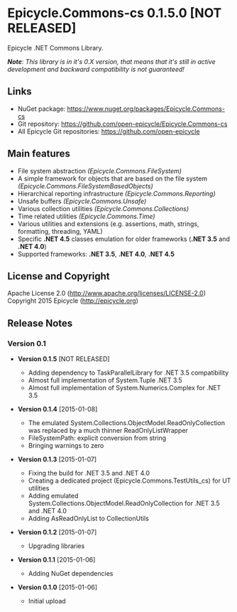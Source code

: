 # Epicycle.Commons-cs 0.1.5.0 [NOT RELEASED]
Epicycle .NET Commons Library.

***Note***: *This library is in it's 0.X version, that means that it's still in active development and backward compatibility is not guaranteed!*

## Links
* NuGet package: https://www.nuget.org/packages/Epicycle.Commons-cs
* Git repository: https://github.com/open-epicycle/Epicycle.Commons-cs
* All Epicycle Git repositories: https://github.com/open-epicycle

## Main features
* File system abstraction *(Epicycle.Commons.FileSystem)*
* A simple framework for objects that are based on the file system *(Epicycle.Commons.FileSystemBasedObjects)*
* Hierarchical reporting infrastructure *(Epicycle.Commons.Reporting)*
* Unsafe buffers *(Epicycle.Commons.Unsafe)*
* Various collection utilities *(Epicycle.Commons.Collections)*
* Time related utilities *(Epicycle.Commons.Time)*
* Various utilities and extensions (e.g. assertions, math, strings, formatting, threading, YAML)
* Specific **.NET 4.5** classes emulation for older frameworks (**.NET 3.5** and **.NET 4.0**)
* Supported frameworks: **.NET 3.5**, **.NET 4.0**, **.NET 4.5**

## License and Copyright
Apache License 2.0 (http://www.apache.org/licenses/LICENSE-2.0)
Copyright 2015 Epicycle (http://epicycle.org)

## Release Notes
### Version 0.1 

* **Version 0.1.5** [NOT RELEASED]
  * Adding dependency to TaskParallelLibrary for .NET 3.5 compatibility
  * Almost full implementation of System.Tuple .NET 3.5
  * Almost full implementation of System.Numerics.Complex for .NET 3.5

* **Version 0.1.4** [2015-01-08]
  * The emulated System.Collections.ObjectModel.ReadOnlyCollection was replaced by a much thinner ReadOnlyListWrapper
  * FileSystemPath: explicit conversion from string
  * Bringing warnings to zero

* **Version 0.1.3** [2015-01-07]
  * Fixing the build for .NET 3.5 and .NET 4.0
  * Creating a dedicated project (Epicycle.Commons.TestUtils_cs) for UT utilities
  * Adding emulated System.Collections.ObjectModel.ReadOnlyCollection for .NET 3.5 and .NET 4.0
  * Adding AsReadOnlyList to CollectionUtils

* **Version 0.1.2** [2015-01-07]
  * Upgrading libraries

* **Version 0.1.1** [2015-01-06]
  * Adding NuGet dependencies

* **Version 0.1.0** [2015-01-06]
  * Initial upload
